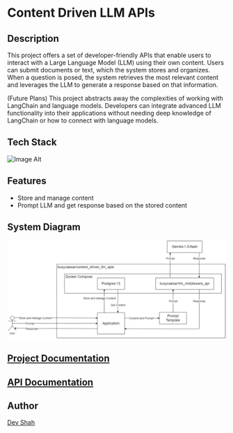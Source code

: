 # Content Driven LLM APIs

## Description
This project offers a set of developer-friendly APIs that enable users to interact with a Large Language Model (LLM) using their own content. Users can submit documents or text, which the system stores and organizes. When a question is posed, the system retrieves the most relevant content and leverages the LLM to generate a response based on that information.

(Future Plans)
This project abstracts away the complexities of working with LangChain and language models. Developers can integrate advanced LLM functionality into their applications without needing deep knowledge of LangChain or how to connect with language models.

<!--
### Video Explanation
[![Video Explanation YouTube Link](https://img.youtube.com/vi/t93d8ieZn0Q/0.jpg)](https://www.youtube.com/embed/t93d8ieZn0Q)
-->

## Tech Stack
![Image Alt](https://skillicons.dev/icons?i=nodejs,express,postgres,docker)

## Features
- Store and manage content
- Prompt LLM and get response based on the stored content

## System Diagram

![System Diagram](./system_diagram.png)

## [Project Documentation](./documentation.md)

## [API Documentation](./api-documentation.md)

## Author
[Dev Shah](https://github.com/busycaesar)
